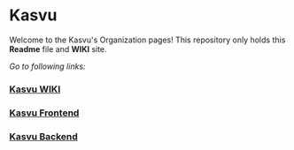 # Kasvu

Welcome to the Kasvu's Organization pages!
This repository only holds this **Readme** file and **WIKI** site.

*Go to following links:*
### [Kasvu WIKI](https://github.com/Kasvu/Kasvu/wiki)
### [Kasvu Frontend](https://github.com/Kasvu/kasvu-sote-frontend)
### [Kasvu Backend](https://github.com/Kasvu/kasvu-sote-backend)

